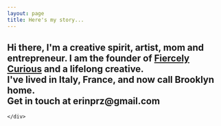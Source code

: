 ```yaml
---
layout: page
title: Here's my story...
---
```


<div class="aboutcontent">

<h2>Hi there, I'm a creative spirit, artist, mom and entrepreneur.  I am the founder of <a class="blacklink" href="http://www.fiercelycurious.com">Fiercely Curious</a> and a lifelong creative.
<br>
I've lived in Italy, France, and now call Brooklyn home.
<br>
Get in touch at erinprz@gmail.com
</h2>

    </div>